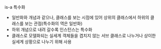 is-a
특수화

- 일반화와 개념과 같으나, 클래스를 보는 시점에 있어 상위의 클래스에서 하위의 클래스를 보는 관점(특수화의 역은 일반화)
- 하위 개념으로 내려 갈수록 인스턴스는 특수화
- 클래스로 모델화되는 실세계 객체들을 겹치지 않는 서브 클래스로 나누거나 상이한 실세계 상황으로 나누기 위해 사용